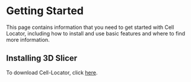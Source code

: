 # Getting Started

This page contains information that you need to get started with Cell Locator, including how to install and use basic features and where to find more information.

## Installing 3D Slicer

To download Cell-Locator, click [here](https://github.com/BICCN/cell-locator/releases).

